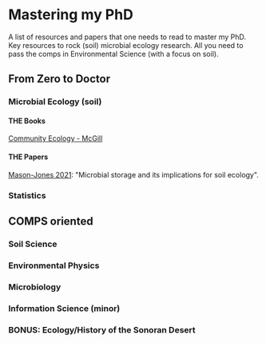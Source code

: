 # Mastering my PhD
A list of resources and papers that one needs to read to master my PhD. 
Key resources to rock (soil) microbial ecology research. 
All you need to pass the comps in Environmental Science (with a focus on soil). 


## From Zero to Doctor

### Microbial Ecology (soil)

#### THE Books

[Community Ecology - McGill](https://www.amazon.com/Community-Ecology-Gary-G-Mittelbach/dp/019883585X)


#### THE Papers

[Mason-Jones 2021](https://www.nature.com/articles/s41396-021-01110-w): "Microbial storage and its implications for soil ecology". 



### Statistics



## COMPS oriented

### Soil Science 

### Environmental Physics

### Microbiology

### Information Science (minor)

### BONUS: Ecology/History of the Sonoran Desert 
